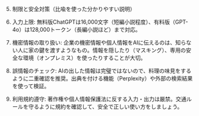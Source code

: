 5. 制限と安全対策（比喩を使った分かりやすい説明）

  1. 入力上限: 無料版ChatGPTは16,000文字（短編小説程度）、有料版（GPT-4o）は128,000トークン（長編小説ほど）まで対応。

  2. 機密情報の取り扱い: 企業の機密情報や個人情報をAIに伝えるのは、知らない人に家の鍵を渡すようなもの。情報を隠したり（マスキング）、専用の安全な環境（オンプレミス）を使ったりすることが大切。

  3. 誤情報のチェック: AIの出した情報は完璧ではないので、料理の味見をするように二重確認を推奨。出典を付ける機能（Perplexity）や外部の検索結果を使って検証。

  4. 利用規約遵守: 著作権や個人情報保護法に反する入力・出力は厳禁。交通ルールを守るように規約を確認して、安全で正しい使い方をしましょう。